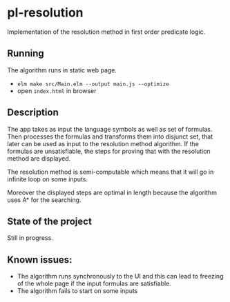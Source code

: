 # pl-resolution
Implementation of the resolution method in first order predicate logic.

## Running
The algorithm runs in static web page.
  - ```elm make src/Main.elm --output main.js --optimize ```
  - open ```index.html``` in browser

## Description
The app takes as input the language symbols as well as set of formulas.
Then processes the formulas and transforms them into disjunct set, that later can be used as input to the resolution method algorithm.
If the formulas are unsatisfiable, the steps for proving that with the resolution method are displayed.

The resolution method is semi-computable which means that it will go in infinite loop on some inputs.

Moreover the displayed steps are optimal in length because the algorithm uses A* for the searching.

## State of the project
Still in progress.

## Known issues:
  - The algorithm runs synchronously to the UI and this can lead to freezing of the whole page if the input formulas are satisfiable.
  - The algorithm fails to start on some inputs
